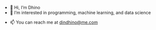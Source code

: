 - 👋 Hi, I’m Dhino
- 👀 I’m interested in programming, machine learning, and data science
<!--- - 🌱 I’m currently learning ... --->
<!--- - 💞️ I’m looking to collaborate on ... --->
- 📫 You can reach me at dindhino@me.com

<!---
dindhino/dindhino is a ✨ special ✨ repository because its `README.md` (this file) appears on your GitHub profile.
You can click the Preview link to take a look at your changes.
--->

